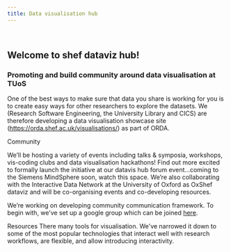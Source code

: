 ```yaml
---
title: Data visualisation hub
---
```


<br>

## Welcome to shef dataviz hub!
### Promoting and build community around data visualisation at TUoS
 
One of the best ways to make sure that data you share is working for you is to create easy ways for other researchers to explore the datasets. We (Research Software Engineering, the University Library and CICS) are therefore developing a data visualisation showcase site (https://orda.shef.ac.uk/visualisations/) as part of ORDA.
 
Community
 
We’ll be hosting a variety of events including talks & symposia, workshops, vis-coding clubs and data visualisation hackathons! Find out more excited to formally launch the initiative at our datavis hub forum event...coming to the Siemens MindSphere soon, watch this space.
We’re also collaborating with the Interactive Data Network at the University of Oxford as OxShef dataviz and will be co-organising events and co-developing resources.
 
We’re working on developing community communication framework. To begin with, we’ve set up a google group which can be joined [here](https://groups.google.com/a/sheffield.ac.uk/forum/?hl=en#!forum/shef_dataviz-group).
 
Resources
There many tools for visualisation. We've narrowed it down to some of the most popular technologies that interact well with research workflows, are flexible, and allow introducing interactivity.

